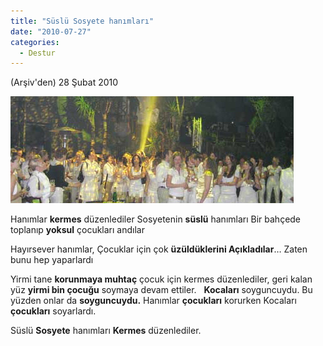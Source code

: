 ```yaml
---
title: "Süslü Sosyete hanımları"
date: "2010-07-27"
categories: 
  - Destur
---
```


(Arşiv'den) 28 Şubat 2010

![](../uploads/image/kermes.jpg)

Hanımlar **kermes** düzenlediler Sosyetenin **süslü** hanımları Bir bahçede toplanıp **yoksul** çocukları andılar

Hayırsever hanımlar, Çocuklar için çok **üzüldüklerini Açıkladılar**… Zaten bunu hep yaparlardı

Yirmi tane **korunmaya muhtaç** çocuk için kermes düzenlediler, geri kalan yüz **yirmi bin çocuğu** soymaya devam ettiler.   **Kocaları** soyguncuydu. Bu yüzden onlar da **soyguncuydu.** Hanımlar **çocukları** korurken Kocaları **çocukları** soyarlardı.

Süslü **Sosyete** hanımları **Kermes** düzenlediler.
